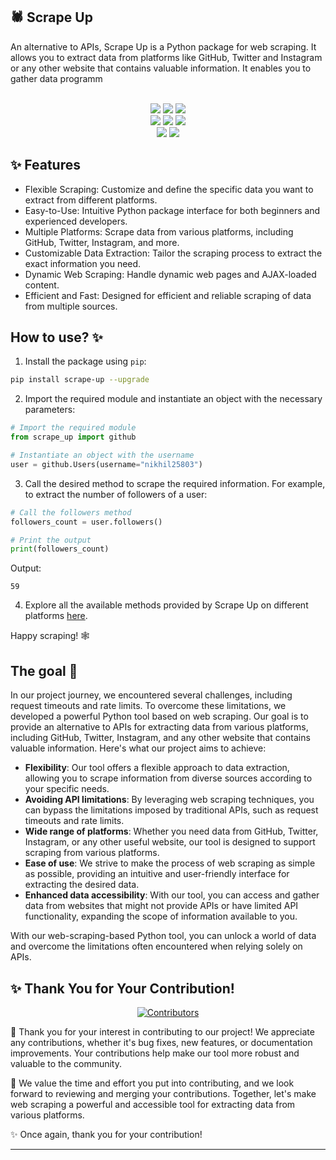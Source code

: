 
## 🕷️ Scrape Up

An alternative to APIs, Scrape Up is a Python package for web scraping. It allows you to extract data from platforms like GitHub, Twitter and Instagram or any other website that contains valuable information. It enables you to gather data programm

<div align="center">
  <br>
  <img src="https://img.shields.io/github/repo-size/Clueless-Community/scrape-up?style=for-the-badge" />
  <img src="https://img.shields.io/github/issues/Clueless-Community/scrape-up?style=for-the-badge" />
  <img src="https://img.shields.io/github/issues-closed-raw/Clueless-Community/scrape-up?style=for-the-badge" />
  <br>
  <img src="https://img.shields.io/github/forks/Clueless-Community/scrape-up?style=for-the-badge" />
  <img src="https://img.shields.io/github/issues-pr/Clueless-Community/scrape-up?style=for-the-badge" />
  <img src="https://img.shields.io/github/issues-pr-closed-raw/Clueless-Community/scrape-up?style=for-the-badge" />
  <br>
  <img src="https://img.shields.io/github/stars/Clueless-Community/scrape-up?style=for-the-badge" />
  <img src="https://img.shields.io/github/last-commit/Clueless-Community/scrape-up?style=for-the-badge" />
</div>


## ✨ Features

-  Flexible Scraping: Customize and define the specific data you want to extract from different platforms.
-  Easy-to-Use: Intuitive Python package interface for both beginners and experienced developers.
-  Multiple Platforms: Scrape data from various platforms, including GitHub, Twitter, Instagram, and more.
-  Customizable Data Extraction: Tailor the scraping process to extract the exact information you need.
-  Dynamic Web Scraping: Handle dynamic web pages and AJAX-loaded content.
-  Efficient and Fast: Designed for efficient and reliable scraping of data from multiple sources.

## How to use? ✨

1. Install the package using `pip`:

```bash
pip install scrape-up --upgrade
```

2. Import the required module and instantiate an object with the necessary parameters:

```python
# Import the required module
from scrape_up import github

# Instantiate an object with the username
user = github.Users(username="nikhil25803")
```

3. Call the desired method to scrape the required information. For example, to extract the number of followers of a user:

```python
# Call the followers method
followers_count = user.followers()

# Print the output
print(followers_count)
```

Output:
```
59
```

4. Explore all the available methods provided by Scrape Up on different platforms [here](https://github.com/Clueless-Community/scrape-up/blob/main/documentation.md#the-platforms-and-methods-we-cover-).

Happy scraping! 🕸️

## The goal 🎯

In our project journey, we encountered several challenges, including request timeouts and rate limits. To overcome these limitations, we developed a powerful Python tool based on web scraping. Our goal is to provide an alternative to APIs for extracting data from various platforms, including GitHub, Twitter, Instagram, and any other website that contains valuable information. Here's what our project aims to achieve:

- **Flexibility**: Our tool offers a flexible approach to data extraction, allowing you to scrape information from diverse sources according to your specific needs.
- **Avoiding API limitations**: By leveraging web scraping techniques, you can bypass the limitations imposed by traditional APIs, such as request timeouts and rate limits.
- **Wide range of platforms**: Whether you need data from GitHub, Twitter, Instagram, or any other useful website, our tool is designed to support scraping from various platforms.
- **Ease of use**: We strive to make the process of web scraping as simple as possible, providing an intuitive and user-friendly interface for extracting the desired data.
- **Enhanced data accessibility**: With our tool, you can access and gather data from websites that might not provide APIs or have limited API functionality, expanding the scope of information available to you.

With our web-scraping-based Python tool, you can unlock a world of data and overcome the limitations often encountered when relying solely on APIs.

## ✨ Thank You for Your Contribution!
<div align="center">
  <a href="https://github.com/Clueless-Community/scrape-up/graphs/contributors">
    <img src="https://contrib.rocks/image?repo=Clueless-Community/scrape-up" alt="Contributors" />
  </a>
</div>

🙏 Thank you for your interest in contributing to our project! We appreciate any contributions, whether it's bug fixes, new features, or documentation improvements. Your contributions help make our tool more robust and valuable to the community.

🌟 We value the time and effort you put into contributing, and we look forward to reviewing and merging your contributions. Together, let's make web scraping a powerful and accessible tool for extracting data from various platforms.

✨ Once again, thank you for your contribution!


---
